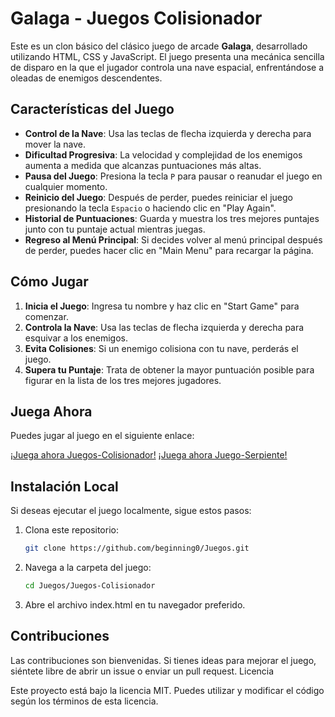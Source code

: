 # Galaga - Juegos Colisionador

Este es un clon básico del clásico juego de arcade **Galaga**, desarrollado utilizando HTML, CSS y JavaScript. El juego presenta una mecánica sencilla de disparo en la que el jugador controla una nave espacial, enfrentándose a oleadas de enemigos descendentes.

## Características del Juego

- **Control de la Nave**: Usa las teclas de flecha izquierda y derecha para mover la nave.
- **Dificultad Progresiva**: La velocidad y complejidad de los enemigos aumenta a medida que alcanzas puntuaciones más altas.
- **Pausa del Juego**: Presiona la tecla `P` para pausar o reanudar el juego en cualquier momento.
- **Reinicio del Juego**: Después de perder, puedes reiniciar el juego presionando la tecla `Espacio` o haciendo clic en "Play Again".
- **Historial de Puntuaciones**: Guarda y muestra los tres mejores puntajes junto con tu puntaje actual mientras juegas.
- **Regreso al Menú Principal**: Si decides volver al menú principal después de perder, puedes hacer clic en "Main Menu" para recargar la página.

## Cómo Jugar

1. **Inicia el Juego**: Ingresa tu nombre y haz clic en "Start Game" para comenzar.
2. **Controla la Nave**: Usa las teclas de flecha izquierda y derecha para esquivar a los enemigos.
3. **Evita Colisiones**: Si un enemigo colisiona con tu nave, perderás el juego.
4. **Supera tu Puntaje**: Trata de obtener la mayor puntuación posible para figurar en la lista de los tres mejores jugadores.

## Juega Ahora

Puedes jugar al juego en el siguiente enlace:

[¡Juega ahora Juegos-Colisionador!](https://beginning0.github.io/Juegos/Juegos-Colisionador/)
[¡Juega ahora Juego-Serpiente!](https://beginning0.github.io/Juegos/Juego-Serpiente/)



## Instalación Local

Si deseas ejecutar el juego localmente, sigue estos pasos:

1. Clona este repositorio:
   ```bash
   git clone https://github.com/beginning0/Juegos.git
2. Navega a la carpeta del juego:
   ```bash
   cd Juegos/Juegos-Colisionador
3. Abre el archivo index.html en tu navegador preferido.

## Contribuciones

Las contribuciones son bienvenidas. Si tienes ideas para mejorar el juego, siéntete libre de abrir un issue o enviar un pull request.
Licencia

Este proyecto está bajo la licencia MIT. Puedes utilizar y modificar el código según los términos de esta licencia.
